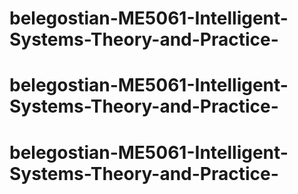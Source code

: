 # belegostian-ME5061-Intelligent-Systems-Theory-and-Practice-
# belegostian-ME5061-Intelligent-Systems-Theory-and-Practice-
# belegostian-ME5061-Intelligent-Systems-Theory-and-Practice-
